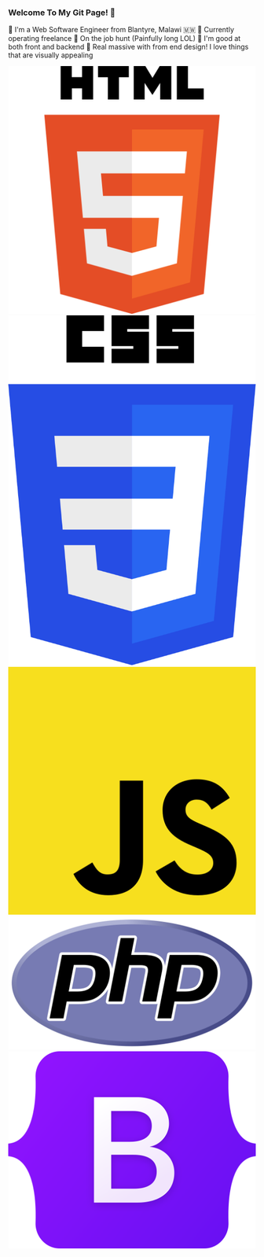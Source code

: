 ### Welcome To My Git Page! 👋

:large_blue_circle: I'm a Web Software Engineer from Blantyre, Malawi :malawi:
:large_blue_circle: Currently operating freelance
:large_blue_circle: On the job hunt (Painfully long LOL)
:large_blue_circle: I'm good at both front and backend
:large_blue_circle: Real massive with from end design! I love things that
are visually appealing

<img src="/images/HTML5_logo_and_wordmark.svg">
<img src="/images/CSS3_logo_and_wordmark.svg">
<img src="/images/js.png">
<img src="/images/PHP-logo.svg">

<img src="/images/Bootstrap_logo.svg">
 

